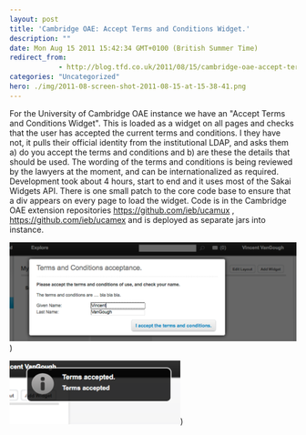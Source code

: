 ```yaml
---
layout: post
title: 'Cambridge OAE: Accept Terms and Conditions Widget.'
description: ""
date: Mon Aug 15 2011 15:42:34 GMT+0100 (British Summer Time)
redirect_from: 
            - http://blog.tfd.co.uk/2011/08/15/cambridge-oae-accept-terms-and-conditions-widget/
categories: "Uncategorized"
hero: ./img/2011-08-screen-shot-2011-08-15-at-15-38-41.png
---
```

For the University of Cambridge OAE instance we have an "Accept Terms and Conditions Widget". This is loaded as a widget on all pages and checks that the user has accepted the current terms and conditions. I they have not, it pulls their official identity from the institutional LDAP, and asks them a) do you accept the terms and conditions and b) are these the details that should be used. The wording of the terms and conditions is being reviewed by the lawyers at the moment, and can be internationalized as required. Development took about 4 hours, start to end and it uses most of the Sakai Widgets API. There is one small patch to the core code base to ensure that a div appears on every page to load the widget. Code is in the Cambridge OAE extension repositories https://github.com/ieb/ucamux , https://github.com/ieb/ucamex and is deployed as separate jars into instance.

[![](./img/2011-08-screen-shot-2011-08-15-at-15-38-41.png "Screen shot 2011-08-15 at 15.38.41")](./img/2011/08/screen-shot-2011-08-15-at-15-38-41.png))

[![](./img/2011-08-screen-shot-2011-08-15-at-15-38-53.png "Screen shot 2011-08-15 at 15.38.53")](./img/2011/08/screen-shot-2011-08-15-at-15-38-53.png))
